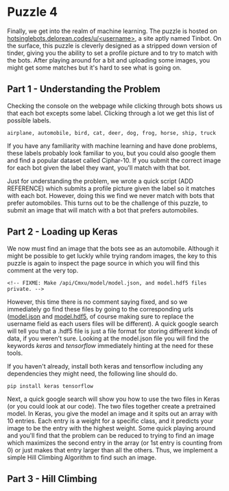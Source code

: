 Puzzle 4
========

Finally, we get into the realm of machine learning. The puzzle is hosted on [hotsinglebots.delorean.codes/u/\<username>](https://hotsinglebots.delorean.codes/u/<username>), a site aptly named Tinbot. On the surface, this puzzle is cleverly designed as a stripped down version of tinder, giving you the ability to set a profile picture and to try to match with the bots. After playing around for a bit and uploading some images, you might get some matches but it's hard to see what is going on.

Part 1 - Understanding the Problem
----------------------------------

Checking the console on the webpage while clicking through bots shows us that each bot excepts some label. Clicking through a lot we get this list of possible labels.

```
airplane, automobile, bird, cat, deer, dog, frog, horse, ship, truck
```

If you have any familiarity with machine learning and have done problems, these labels probably look familiar to you, but you could also google them and find a popular dataset called Ciphar-10. If you submit the correct image for each bot given the label they want, you'll match with that bot.

Just for understanding the problem, we wrote a quick script (ADD REFERENCE) which submits a profile picture given the label so it matches with each bot. However, doing this we find we never match with bots that prefer automobiles. This turns out to be the challenge of this puzzle, to submit an image that will match with a bot that prefers automobiles.

Part 2 - Loading up Keras
-------------------------

We now must find an image that the bots see as an automobile. Although it might be possible to get luckly while trying random images, the key to this puzzle is again to inspect the page source in which you will find this comment at the very top.

```
<!-- FIXME: Make /api/Cmxu/model/model.json, and model.hdf5 files private. -->
```

However, this time there is no comment saying fixed, and so we immediately go find these files by going to the corresponding urls ([model.json](https://hotsinglebots.delorean.codes/api/<username>/model/model.json) and [model.hdf5](https://hotsinglebots.delorean.codes/api/<username>/model/model.hdf5), of course making sure to replace the username field as each users files will be different). A quick google search will tell you that a .hdf5 file is just a file format for storing different kinds of data, if you weren't sure. Looking at the model.json file you will find the keywords *keras* and *tensorflow* immediately hinting at the need for these tools.

If you haven't already, install both keras and tensorflow including any dependencies they might need, the following line should do.

```
pip install keras tensorflow
```

Next, a quick google search will show you how to use the two files in Keras (or you could look at our code). The two files together create a pretrained model. In Keras, you give the model an image and it spits out an array with 10 entries. Each entry is a weight for a specific class, and it predicts your image to be the entry with the highest weight. Some quick playing around and you'll find that the problem can be reduced to trying to find an image which maximizes the second entry in the array (or 1st entry is counting from 0) or just makes that entry larger than all the others. Thus, we implement a simple Hill Climbing Algorithm to find such an image.

Part 3 - Hill Climbing
----------------------


